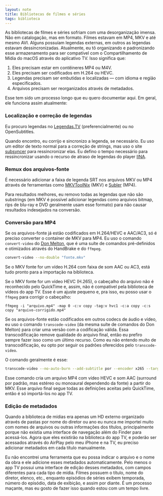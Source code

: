 ```yaml
---
layout: note
title: Bibliotecas de filmes e séries
tags: biblioteca
---
```


As bibliotecas de filmes e séries sofriam com uma desorganização imensa. Não em catalogação, mas em formato. Filmes estavam em MP4, MKV e até mesmo AVI. Alguns possuíam legendas externas, em outros as legendas estavam dessincronizadas. Atualmente, eu tô organizando e padronizando esse armazenamento para ser compatível com o Compartilhamento de Mídia do macOS através do aplicativo TV. Isso significa que:

1. Eles precisam estar em contêineres MP4 ou M4V.
2. Eles precisam ser codificados em H.264 ou HEVC.
3. Legendas precisam ser embutidas e localizadas — com idioma e região especificados.
4. Arquivos precisam ser reorganizados através de metadados.

Esse tem sido um processo longo que eu quero documentar aqui. Em geral, ele funciona assim atualmente:

### Localização e correção de legendas

Eu procuro legendas no [Legendas.TV](http://legendas.tv) (preferencialmente) ou no OpenSubtitles.

Quando encontro, eu corrijo e sincronizo a legenda, se necessário. Eu uso um editor de texto normal para a correção de strings, mas uso o site [subsyncer](https://subsyncer.com) para ressincronizar elas. Eu defino o tempo necessário para ressincronizar usando o recurso de atraso de legendas do player [IINA](https://iina.io).

### Remux dos arquivos-fonte

É necessário adicionar a faixa de legenda SRT nos arquivos MKV ou MP4 através de ferramentas como [MKVToolNix](https://mkvtoolnix.download) (MKV) e [Subler](https://subler.org) (MP4).

Para resultados melhores, eu removo todas as legendas que não são substrings (em MKV é possível adicionar legendas como arquivos bitmap, rips de blu-ray e DVD geralmente usam esse formato) para não causar resultados indesejados na conversão.

### Conversão para MP4

Se os arquivos-fonte já estão codificados em H.264/HEVC e AAC/AC3, só é preciso converter o container de MKV para MP4. Eu uso o comando `convert-video` do [Don Melton](https://github.com/donmelton/video_transcoding), que é uma suíte de comandos pré-definidos e otimizados através do HandBrake e do `ffmpeg`.

```bash
convert-video --no-double "fonte.mkv"
```

Se o MKV fonte for um vídeo H.264 com faixa de som AAC ou AC3, está tudo pronto para a importação na biblioteca.

Se o MKV fonte for um vídeo HEVC (H.265), o cabeçalho do arquivo não é reconhecido pelo QuickTime e, assim, não é compatível pela biblioteca de vídeos do app TV. Esse é um ajuste pequeno e, pra isso, eu posso usar o `ffmpeg` para corrigir o cabeçalho:

```
ffmpeg -i "arquivo.mp4" -map 0 -c:v copy -tag:v hvc1 -c:a copy -c:s copy "arquivo-corrigido.mp4"
```

Se os arquivos-fonte estão codificados em outros codecs de áudio e vídeo, eu uso o comando `transcode-video` (da mesma suíte de comandos do Don Melton) para criar uma versão com a codificação válida. Essa transcodificação remove qualidade do arquivo final, então eu prefiro sempre fazer isso como um último recurso. Como eu não entendo muito de transcodificação, eu opto por seguir os padrões oferecidos pelo `transcode-video`.

O comando geralmente é esse:

```bash
transcode-video --no-auto-burn --add-subtitle por --encoder x265 --target big --audio-format surround=aac --mp4 "fonte.mkv"
```

Esse comando cria um arquivo MP4 com vídeo HEVC e som AAC (surround por padrão, mas estéreo ou monoaural dependendo da fonte) a partir do MKV. Esse arquivo final segue todas as definições aceitas pelo QuickTime, então é só importá-los no app TV.

### Edição de metadados

Quando a biblioteca de mídias era apenas um HD externo organizado através de pastas por nome do diretor ou ano eu nunca me importei muito com nomes de arquivos ou outras informações dos títulos, principalmente porque não existia uma interface de navegação além do Finder para acessá-los. Agora que eles existirão na biblioteca do app TV, e poderão ser acessados através do AirPlay pelo meu iPhone e na TV, eu preciso adicionar metadados em cada título manualmente.

Eu não encontrei uma ferramenta que eu possa indicar o arquivo e o nome da obra e ele adicione esses metadados automaticamente. Pelo menos o app TV possui uma interface de edição desses metadados, com campos diferentes para cada tipo de mídia. Filmes possuem o título, nome do diretor, elenco, etc., enquanto episódios de séries exibem temporada, número do episódio, data de exibição, e assim por diante. É um processo maçante, mas eu gosto de fazer isso quando estou com um tempo livre.
